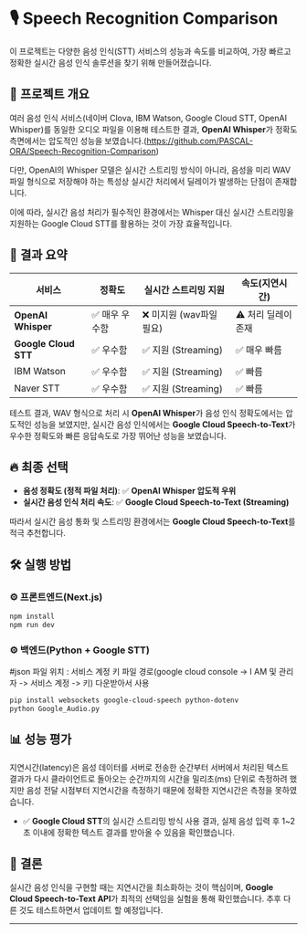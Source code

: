 # 🎙️ Speech Recognition Comparison

이 프로젝트는 다양한 음성 인식(STT) 서비스의 성능과 속도를 비교하여, 가장 빠르고 정확한 실시간 음성 인식 솔루션을 찾기 위해 만들어졌습니다.

## 🚀 프로젝트 개요

여러 음성 인식 서비스(네이버 Clova, IBM Watson, Google Cloud STT, OpenAI Whisper)를 동일한 오디오 파일을 이용해 테스트한 결과, **OpenAI Whisper**가 정확도 측면에서는 압도적인 성능을 보였습니다.(https://github.com/PASCAL-ORA/Speech-Recognition-Comparison)

다만, OpenAI의 Whisper 모델은 실시간 스트리밍 방식이 아니라, 음성을 미리 WAV 파일 형식으로 저장해야 하는 특성상 실시간 처리에서 딜레이가 발생하는 단점이 존재합니다.

이에 따라, 실시간 음성 처리가 필수적인 환경에서는 Whisper 대신 실시간 스트리밍을 지원하는 Google Cloud STT를 활용하는 것이 가장 효율적입니다.

## 🥇 결과 요약

| 서비스 | 정확도 | 실시간 스트리밍 지원 | 속도(지연시간) |
|---|---|---|---|
| **OpenAI Whisper** | ✅ 매우 우수함 | ❌ 미지원 (wav파일 필요) | ⚠️ 처리 딜레이 존재 |
| **Google Cloud STT** | ✅ 우수함 | ✅ 지원 (Streaming) | ✅ 매우 빠름 |
| IBM Watson | ✅ 우수함 | ✅ 지원 (Streaming) | ✅ 빠름 |
| Naver STT | ✅ 우수함 | ✅ 지원 (Streaming) | ✅ 빠름 |

테스트 결과, WAV 형식으로 처리 시 **OpenAI Whisper**가 음성 인식 정확도에서는 압도적인 성능을 보였지만, 실시간 음성 인식에서는 **Google Cloud Speech-to-Text**가 우수한 정확도와 빠른 응답속도로 가장 뛰어난 성능을 보였습니다.

## 🔥 최종 선택

- **음성 정확도 (정적 파일 처리)**: ✅ **OpenAI Whisper 압도적 우위**
- **실시간 음성 인식 처리 속도**: ✅ **Google Cloud Speech-to-Text (Streaming)**

따라서 실시간 음성 통화 및 스트리밍 환경에서는 **Google Cloud Speech-to-Text**를 적극 추천합니다.

## 🛠️ 실행 방법

### ⚙️ 프론트엔드(Next.js)

```bash
npm install
npm run dev
```

### ⚙️ 백엔드(Python + Google STT)
#json 파일 위치 : 서비스 계정 키 파일 경로(google cloud console -> I AM 및 관리자 -> 서비스 계정 -> 키) 다운받아서 사용

```bash
pip install websockets google-cloud-speech python-dotenv
python Google_Audio.py
```

## 📊 성능 평가

지연시간(latency)은 음성 데이터를 서버로 전송한 순간부터 서버에서 처리된 텍스트 결과가 다시 클라이언트로 돌아오는 순간까지의 시간을 밀리초(ms) 단위로 측정하려 했지만 음성 전달 시점부터 지연시간을 측정하기 때문에 정확한 지연시간은 측정을 못하였습니다.

- ✅ **Google Cloud STT**의 실시간 스트리밍 방식 사용 결과, 실제 음성 입력 후 1~2초 이내에 정확한 텍스트 결과를 받아올 수 있음을 확인했습니다.

## 🎯 결론

실시간 음성 인식을 구현할 때는 지연시간을 최소화하는 것이 핵심이며, **Google Cloud Speech-to-Text API**가 최적의 선택임을 실험을 통해 확인했습니다. 추후 다른 것도 테스트하면서 업데이트 할 예정입니다.

---



